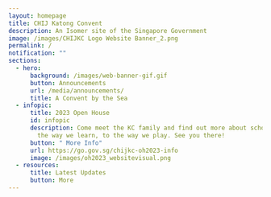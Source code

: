 ```yaml
---
layout: homepage
title: CHIJ Katong Convent
description: An Isomer site of the Singapore Government
image: /images/CHIJKC Logo Website Banner_2.png
permalink: /
notification: ""
sections:
  - hero:
      background: /images/web-banner-gif.gif
      button: Announcements
      url: /media/announcements/
      title: A Convent by the Sea
  - infopic:
      title: 2023 Open House
      id: infopic
      description: Come meet the KC family and find out more about school life, from
        the way we learn, to the way we play. See you there!
      button: " More Info"
      url: https://go.gov.sg/chijkc-oh2023-info
      image: /images/oh2023_websitevisual.png
  - resources:
      title: Latest Updates
      button: More
---
```

